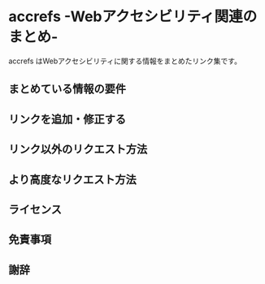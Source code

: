 # accrefs -Webアクセシビリティ関連のまとめ- 

accrefs はWebアクセシビリティに関する情報をまとめたリンク集です。

## まとめている情報の要件

## リンクを追加・修正する

## リンク以外のリクエスト方法

## より高度なリクエスト方法

## ライセンス

## 免責事項

## 謝辞